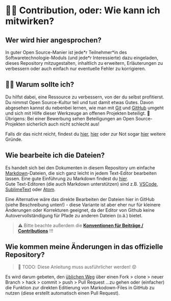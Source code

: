 # :woman_technologist: Contribution, oder: Wie kann ich mitwirken?

## Wer wird hier angesprochen?

In guter Open Source-Manier ist jede\*r Teilnehmer\*in des Softwaretechnologie-Moduls (und jede\*r Interessierte) dazu eingeladen, dieses Repository mitzugestalten, inhaltlich zu erweitern, Erläuterungen zu verbessern oder auch einfach nur eventuelle Fehler zu korrigieren.

## :man_shrugging: Warum sollte ich?

Du hilfst dabei, eine Ressource zu verbessern, von der du selbst profitierst. Du nimmst Open Source-Kultur teil und tust damit etwas Gutes. Davon abgesehen kannst du nebenbei lernen, wie man mit [Git](https://git-scm.com/) und [GitHub](https://github.com) umgeht und sich mit Hilfe dieser Werkzeuge an offenen Projekten beteiligt. :raised_hands:   
Übrigens: Bei einer Bewerbung sehen Beteiligungen an Open Source-Projekten sicherlich auch nicht schlecht aus!

Falls dir das nicht reicht, findest du [hier](https://www.makeuseof.com/tag/people-contribute-open-source-projects/), [hier](https://opensource.com/life/15/12/why-open-source) oder zur Not sogar [hier](https://opensource.google/docs/why/) weitere Gründe.

## Wie bearbeite ich die Dateien?

Es handelt sich bei den Dokumenten in diesem Repository um einfache [Markdown](https://de.wikipedia.org/wiki/Markdown)-Dateien, die sich ganz leicht in jedem Text-Editor bearbeiten lassen. Eine gute Einführung zu Markdown findest du [hier](https://guides.github.com/features/mastering-markdown/).  
Gute Text-Editoren (die auch Markdown unterstützen) sind z.B. [VSCode](https://code.visualstudio.com/), [SublimeText](https://www.sublimetext.com/) oder [Atom](https://atom.io/).

Eine Alternative wäre das direkte Bearbeiten der Dateien hier in GitHub (siehe Beschreibung unten!) - diese Variante ist aber eher nur für kleinere Änderungen oder Korrekturen geeignet, da der Editor von Github keine Autovervollständigung für Pfade zu anderen Dateien (o.ä.) bietet.

> :warning: Bitte beachte außerdem die [**Konventionen für Beiträge / Contributions**](Konventionen.md) !!! 

## Wie kommen meine Änderungen in das offizielle Repository?

> :construction: TODO: Diese Anleitung muss ausführlicher werden! :worried:

Es wird darum gebeten, den [üblichen Weg](https://opensource.guide/how-to-contribute/) über einen Fork > clone > neuer Branch > hack > commit > push > Pull Request ...zu gehen oder (einfacher) die Funktion zur direkten Editierung von Markodown-Files in GitHub zu nutzen (diese erstellt automatisch einen Pull Request).